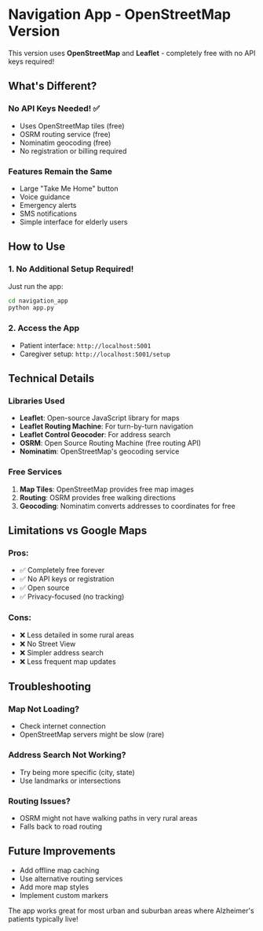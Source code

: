 # Navigation App - OpenStreetMap Version

This version uses **OpenStreetMap** and **Leaflet** - completely free with no API keys required!

## What's Different?

### No API Keys Needed! ✅
- Uses OpenStreetMap tiles (free)
- OSRM routing service (free)
- Nominatim geocoding (free)
- No registration or billing required

### Features Remain the Same
- Large "Take Me Home" button
- Voice guidance
- Emergency alerts
- SMS notifications
- Simple interface for elderly users

## How to Use

### 1. No Additional Setup Required!
Just run the app:
```bash
cd navigation_app
python app.py
```

### 2. Access the App
- Patient interface: `http://localhost:5001`
- Caregiver setup: `http://localhost:5001/setup`

## Technical Details

### Libraries Used
- **Leaflet**: Open-source JavaScript library for maps
- **Leaflet Routing Machine**: For turn-by-turn navigation
- **Leaflet Control Geocoder**: For address search
- **OSRM**: Open Source Routing Machine (free routing API)
- **Nominatim**: OpenStreetMap's geocoding service

### Free Services
1. **Map Tiles**: OpenStreetMap provides free map images
2. **Routing**: OSRM provides free walking directions
3. **Geocoding**: Nominatim converts addresses to coordinates for free

## Limitations vs Google Maps

### Pros:
- ✅ Completely free forever
- ✅ No API keys or registration
- ✅ Open source
- ✅ Privacy-focused (no tracking)

### Cons:
- ❌ Less detailed in some rural areas
- ❌ No Street View
- ❌ Simpler address search
- ❌ Less frequent map updates

## Troubleshooting

### Map Not Loading?
- Check internet connection
- OpenStreetMap servers might be slow (rare)

### Address Search Not Working?
- Try being more specific (city, state)
- Use landmarks or intersections

### Routing Issues?
- OSRM might not have walking paths in very rural areas
- Falls back to road routing

## Future Improvements
- Add offline map caching
- Use alternative routing services
- Add more map styles
- Implement custom markers

The app works great for most urban and suburban areas where Alzheimer's patients typically live!